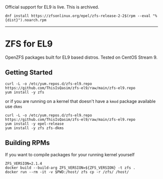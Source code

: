 Official support for EL9 is live. This is archived.

```
dnf install https://zfsonlinux.org/epel/zfs-release-2-2$(rpm --eval "%{dist}").noarch.rpm
```
---

# ZFS for EL9

OpenZFS packages built for EL9 based distros. Tested on CentOS Stream 9.

## Getting Started

```
curl -L -o /etc/yum.repos.d/zfs-el9.repo https://github.com/ThisIsQasim/zfs-el9/raw/main/zfs-el9.repo
yum install -y zfs
```
or if you are running on a kernel that doesn't have a `kmod` package available use `dkms`

```
curl -L -o /etc/yum.repos.d/zfs-el9.repo https://github.com/ThisIsQasim/zfs-el9/raw/main/zfs-el9.repo
yum install -y epel-release
yum install -y zfs zfs-dkms
```

## Building RPMs

If you want to compile packages for your running kernel yourself
```
ZFS_VERSION=2.1.4
docker build --build-arg ZFS_VERSION=${ZFS_VERSION} -t zfs .
docker run --rm -it -v $PWD:/host/ zfs cp -r /zfs/ /host/
```
